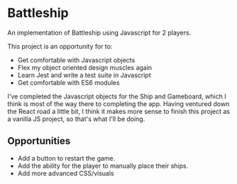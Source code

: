 # Battleship

An implementation of Battleship using Javascript for 2 players.

This project is an opportunity for to:
* Get comfortable with Javascript objects
* Flex my object oriented design muscles again
* Learn Jest and write a test suite in Javascript
* Get comfortable with ES6 modules

I've completed the Javascript objects for the Ship and Gameboard, which I think is most of the way there to completing the app. Having ventured down the React road a little bit, I think it makes more sense to finish this project as a vanilla JS project, so that's what I'll be doing.

## Opportunities
* Add a button to restart the game.
* Add the ability for the player to manually place their ships.
* Add more advanced CSS/visuals